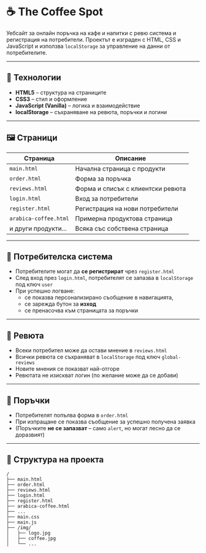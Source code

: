 # ☕ The Coffee Spot

Уебсайт за онлайн поръчка на кафе и напитки с ревю система и регистрация на потребители. Проектът е изграден с HTML, CSS и JavaScript и използва `localStorage` за управление на данни от потребителите.

---

## 🔧 Технологии

- **HTML5** – структура на страниците
- **CSS3** – стил и оформление
- **JavaScript (Vanilla)** – логика и взаимодействие
- **localStorage** – съхраняване на ревюта, поръчки и логини

---

## 🖼 Страници

| Страница              | Описание |
|------------------------|----------|
| `main.html`           | Начална страница с продукти |
| `order.html`          | Форма за поръчка |
| `reviews.html`        | Форма и списък с клиентски ревюта |
| `login.html`          | Вход за потребители |
| `register.html`       | Регистрация на нови потребители |
| `arabica-coffee.html` | Примерна продуктова страница |
| и други продукти...   | Всяка със собствена страница |

---

## 🔐 Потребителска система

- Потребителите могат да **се регистрират** чрез `register.html`
- След вход през `login.html`, потребителят се запазва в `localStorage` под ключ `user`
- При успешно логване:
  - се показва персонализирано съобщение в навигацията,
  - се зарежда бутон за **изход**
  - се пренасочва към страницата за поръчки

---

## 📝 Ревюта

- Всеки потребител може да остави мнение в `reviews.html`
- Всички ревюта се съхраняват в `localStorage` под ключ `global-reviews`
- Новите мнения се показват най-отгоре
- Ревютата не изискват логин (по желание може да се добави)

---

## 🛒 Поръчки

- Потребителят попълва форма в `order.html`
- При изпращане се показва съобщение за успешно получена заявка
- (Поръчките **не се запазват** – само `alert`, но могат лесно да се доразвият)

---

## 📁 Структура на проекта

```text
/
├── main.html
├── order.html
├── reviews.html
├── login.html
├── register.html
├── arabica-coffee.html
├── ...
├── main.css
├── main.js
├── /img/
│   ├── logo.jpg
│   ├── coffee.jpg
│   └── ...
